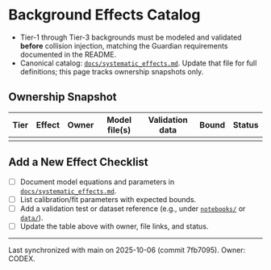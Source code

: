 # Background Effects Catalog

- Tier-1 through Tier-3 backgrounds must be modeled and validated **before** collision injection, matching the Guardian requirements documented in the README.
- Canonical catalog: [`docs/systematic_effects.md`](../blob/main/docs/systematic_effects.md). Update that file for full definitions; this page tracks ownership snapshots only.

## Ownership Snapshot
| Tier | Effect | Owner | Model file(s) | Validation data | Bound | Status |
| --- | --- | --- | --- | --- | --- | --- |
|  |  |  |  |  |  |  |

## Add a New Effect Checklist
- [ ] Document model equations and parameters in [`docs/systematic_effects.md`](../blob/main/docs/systematic_effects.md).
- [ ] List calibration/fit parameters with expected bounds.
- [ ] Add a validation test or dataset reference (e.g., under [`notebooks/`](../tree/main/notebooks/) or [`data/`](../tree/main/data/)).
- [ ] Update the table above with owner, file links, and status.

---
Last synchronized with main on 2025-10-06 (commit 7fb7095). Owner: CODEX.
